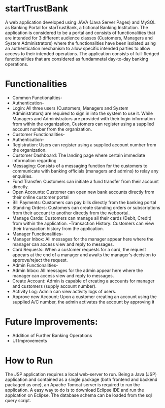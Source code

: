 # startTrustBank
 A web application developed using JAVA (Java Server Pages) and MySQL as Banking Portal for starTrustBank, a fictional Banking Institution. The application is considered to be a portal and consists of functionalities that are intended for 3 different audience classes (Customers, Managers and System Administrators) where the functionalities have been isolated using an authentication mechanism to allow specific intended parties to allow access to their intended operations. The application consists of full-fledged functionalities that are considered as fundamnetal day-to-day banking operations. 
 
 # Functionalities
 - Common Functionalties-
  - Authentication-
   - Login: All three users (Customers, Managers and System Administrators) are required to sign in into the system to use it. While Managers and Administrators are provided with their login information from within the organization, Customers can register using a supplied account number from the organization.
 - Customer Functionalities-
  - Authentication-
   - Registration: Users can register using a supplied account number from the organization.
  - Customer Dashboard: The landing page where certain immediate information regarding 
  - Messaging: Consists of a messaging function for the customers to communicate with banking officials (managers and admins) to relay any enquiries.
  - Fund Transfer: Customers can initiate a fund transfer from their account directly.
  - Open Accounts: Customer can open new bank accounts directly from their online customer portal
  - Bill Payments: Customers can pay bills directly from the banking portal
  - Standing Orders: Customers can create standing orders or subscriptions from their account to another directly from the webportal.
  - Manage Cards: Customers can manage all their cards (Debit, Credit) from within the application.
  -Transaction History: Customers can view their transaction history from the application.
 - Manager Functionalities-
  - Manager Inbox: All messages for the manager appear here where the manager can access view and reply to messages.
  - Card Requests: When a customer requests for a card, the request appears at the end of a manager and awaits the manager's decision to approve/reject the request.
 - Admin Functionalities-
  - Admin Inbox: All messages for the admin appear here where the manager can access view and reply to messages.
  - Create Account: Admin is capable of creating a accounts for manager and customers (supply account number).
  - Activity Log: Admin can view activity logs of users.
  - Approve new Account: Upon a customer creating an account using the supplied A/C number, the admin activates the account by approving it
 
 # Future Improvements:
 - Addition of Further Banking Operations
 - UI Improvements
 
 # How to Run
The JSP application requires a local web-server to run. Being a Java (JSP) application and contained as a single package (both frontend and backend packaged as one), an Apache Tomcat server is required to run the application. A easy way to do is to download Eclipse IDE and run the applcation on Eclipse. The database schema can be loaded from the sql query script.
